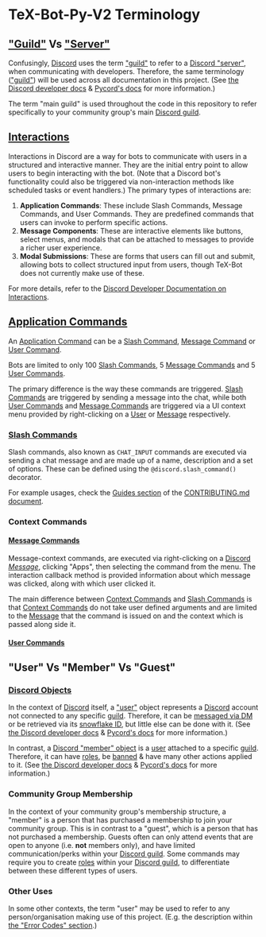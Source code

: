 # TeX-Bot-Py-V2 Terminology

## ["Guild"](https://discord.com/developers/docs/resources/guild) Vs ["Server"](https://wikipedia.org/wiki/Discord#Servers)

Confusingly, [Discord](https://discord.com) uses the term ["guild"](https://discord.com/developers/docs/resources/guild) to refer to a [Discord "server"](https://wikipedia.org/wiki/Discord#Servers), when communicating with developers.
Therefore, the same terminology (["guild"](https://discord.com/developers/docs/resources/guild)) will be used across all documentation in this project.
(See [the Discord developer docs](https://discord.com/developers/docs/resources/guild) & [Pycord's docs](https://docs.pycord.dev/en/stable/api/models.html#discord.Guild) for more information.)

The term "main guild" is used throughout the code in this repository to refer specifically to your community group's main [Discord guild](https://discord.com/developers/docs/resources/guild).


## [Interactions](https://discord.com/developers/docs/interactions/overview)

Interactions in Discord are a way for bots to communicate with users in a structured and interactive manner. They are the initial entry point to allow users to begin interacting with the bot. (Note that a Discord bot's functionality could also be triggered via non-interaction methods like scheduled tasks or event handlers.) The primary types of interactions are:

1. **Application Commands**: These include Slash Commands, Message Commands, and User Commands. They are predefined commands that users can invoke to perform specific actions.
2. **Message Components**: These are interactive elements like buttons, select menus, and modals that can be attached to messages to provide a richer user experience.
3. **Modal Submissions**: These are forms that users can fill out and submit, allowing bots to collect structured input from users, though TeX-Bot does not currently make use of these.

For more details, refer to the [Discord Developer Documentation on Interactions](https://discord.com/developers/docs/interactions/overview).


## [Application Commands](https://discord.com/developers/docs/interactions/application-commands)


An [Application Command](https://discord.com/developers/docs/interactions/application-commands) can be a [Slash Command](#slash-commands), [Message Command](#message-commands) or [User Command](#user-commands).

Bots are limited to only 100 [Slash Commands](#slash-commands), 5 [Message Commands](#message-commands) and 5 [User Commands](#user-commands).

The primary difference is the way these commands are triggered. [Slash Commands](#slash-commands) are triggered by sending a message into the chat, while both [User Commands](#user-commands) and [Message Commands](#message-commands) are triggered via a UI context menu provided by right-clicking on a [User](https://discord.com/developers/docs/resources/user) or [Message](https://discord.com/developers/docs/resources/message) respectively.


### [Slash Commands](https://discord.com/developers/docs/interactions/application-commands#slash-commands)


Slash commands, also known as `CHAT_INPUT` commands are executed via sending a chat message and are made up of a name, description and a set of options. These can be defined using the `@discord.slash_command()` decorator.


For example usages, check the [Guides section](CONTRIBUTING.md#Guides) of the [CONTRIBUTING.md document](CONTRIBUTING.md).


### Context Commands

#### [Message Commands](https://discord.com/developers/docs/interactions/application-commands#message-commands)


Message-context commands, are executed via right-clicking on a [Discord *Message*](https://discord.com/developers/docs/resources/message), clicking "Apps", then selecting the command from the menu. The interaction callback method is provided information about which message was clicked, along with which user clicked it.

The main difference between [Context Commands](#context-commands) and [Slash Commands](#slash-commands) is that [Context Commands](#context-commands) do not take user defined arguments and are limited to the [Message](https://discord.com/developers/docs/resources/message) that the command is issued on and the context which is passed along side it.


#### [User Commands](https://discord.com/developers/docs/interactions/application-commands#user-commands)



## "User" Vs "Member" Vs "Guest"

### [Discord Objects](https://discord.com/developers/docs)

In the context of [Discord](https://discord.com) itself, a ["user"](https://discord.com/developers/docs/resources/user) object represents a [Discord](https://discord.com) account not connected to any specific [guild](https://discord.com/developers/docs/resources/guild).
Therefore, it can be [messaged via DM](https://dictionary.com/browse/dm) or be retrieved via its [snowflake ID](https://discord.com/developers/docs/reference#snowflakes), but little else can be done with it.
(See [the Discord developer docs](https://discord.com/developers/docs/resources/user) & [Pycord's docs](https://docs.pycord.dev/en/stable/api/models.html#users) for more information.)

In contrast, a [Discord "member" object](https://discord.com/developers/docs/resources/guild#guild-member-object) is a [user](https://discord.com/developers/docs/resources/user) attached to a specific [guild](https://discord.com/developers/docs/resources/guild).
Therefore, it can have [roles](https://discord.com/developers/docs/topics/permissions#role-object), be [banned](https://discord.com/developers/docs/resources/guild#ban-object) & have many other actions applied to it.
(See [the Discord developer docs](https://discord.com/developers/docs/resources/guild#guild-member-object) & [Pycord's docs](https://docs.pycord.dev/en/stable/api/models.html#discord.Member) for more information.)

### Community Group Membership

In the context of your community group's membership structure, a "member" is a person that has purchased a membership to join your community group.
This is in contrast to a "guest", which is a person that has not purchased a membership.
Guests often can only attend events that are open to anyone (i.e. **not** members only), and have limited communication/perks within your [Discord guild](https://discord.com/developers/docs/resources/guild).
Some commands may require you to create [roles](https://discord.com/developers/docs/topics/permissions#role-object) within your [Discord guild](https://discord.com/developers/docs/resources/guild), to differentiate between these different types of users.

### Other Uses

In some other contexts, the term "user" may be used to refer to any person/organisation making use of this project.
(E.g. the description within [the "Error Codes" section](#error-codes).)
